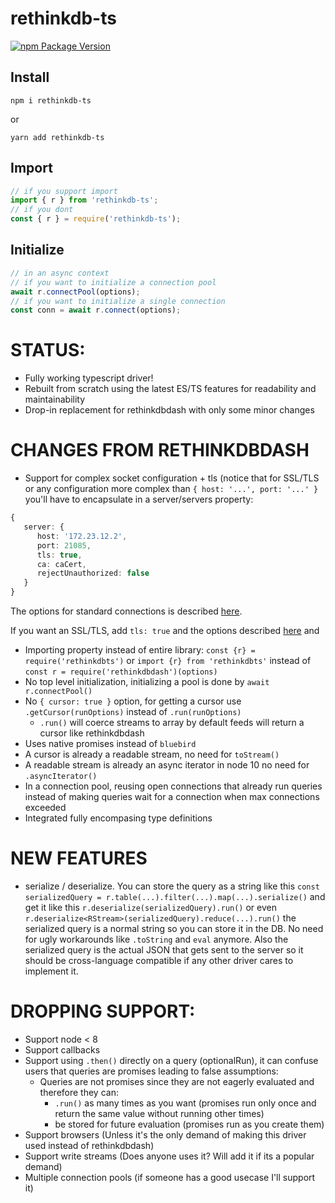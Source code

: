 # rethinkdb-ts
[![npm Package Version](https://img.shields.io/npm/v/rethinkdb-ts.svg?maxAge=2592000)](https://www.npmjs.com/package/rethinkdb-ts)

## Install

`npm i rethinkdb-ts`

or

`yarn add rethinkdb-ts`

## Import

```ts
// if you support import
import { r } from 'rethinkdb-ts';
// if you dont
const { r } = require('rethinkdb-ts');
```

## Initialize

```ts
// in an async context
// if you want to initialize a connection pool
await r.connectPool(options);
// if you want to initialize a single connection
const conn = await r.connect(options);
```

# STATUS:

- Fully working typescript driver!
- Rebuilt from scratch using the latest ES/TS features for readability and maintainability
- Drop-in replacement for rethinkdbdash with only some minor changes

# CHANGES FROM RETHINKDBDASH
- Support for complex socket configuration + tls (notice that for SSL/TLS or any configuration more complex than `{ host: '...', port: '...' }` you'll have to encapsulate in a server/servers property: 
```ts
{ 
   server: {
      host: '172.23.12.2',
      port: 21085,
      tls: true,
      ca: caCert,
      rejectUnauthorized: false
   } 
}
```
The options for standard connections is described [here](https://nodejs.org/dist/latest-v10.x/docs/api/net.html#net_net_createconnection_options_connectlistener).

If you want an SSL/TLS, add `tls: true` and the options described [here](https://nodejs.org/dist/latest-v10.x/docs/api/tls.html#tls_tls_connect_options_callback) and 
- Importing property instead of entire library: `const {r} = require('rethinkdbts')` or `import {r} from 'rethinkdbts'` instead of `const r = require('rethinkdbdash')(options)`
- No top level initialization, initializing a pool is done by `await r.connectPool()`
- No `{ cursor: true }` option, for getting a cursor use `.getCursor(runOptions)` instead of `.run(runOptions)`
  - `.run()` will coerce streams to array by default feeds will return a cursor like rethinkdbdash
- Uses native promises instead of `bluebird`
- A cursor is already a readable stream, no need for `toStream()`
- A readable stream is already an async iterator in node 10 no need for `.asyncIterator()`
- In a connection pool, reusing open connections that already run queries instead of making queries wait for a connection when max connections exceeded
- Integrated fully encompasing type definitions

# NEW FEATURES

- serialize / deserialize. You can store the query as a string like this `const serializedQuery = r.table(...).filter(...).map(...).serialize()` and get it like this `r.deserialize(serializedQuery).run()` or even `r.deserialize<RStream>(serializedQuery).reduce(...).run()` the serialized query is a normal string so you can store it in the DB. No need for ugly workarounds like `.toString` and `eval` anymore. Also the serialized query is the actual JSON that gets sent to the server so it should be cross-language compatible if any other driver cares to implement it.

# DROPPING SUPPORT:

- Support node < 8
- Support callbacks
- Support using `.then()` directly on a query (optionalRun), it can confuse users that queries are promises leading to false assumptions:
  - Queries are not promises since they are not eagerly evaluated and therefore they can:
    - `.run()` as many times as you want (promises run only once and return the same value without running other times)
    - be stored for future evaluation (promises run as you create them)
- Support browsers (Unless it's the only demand of making this driver used instead of rethinkdbdash)
- Support write streams (Does anyone uses it? Will add it if its a popular demand)
- Multiple connection pools (if someone has a good usecase I'll support it)
